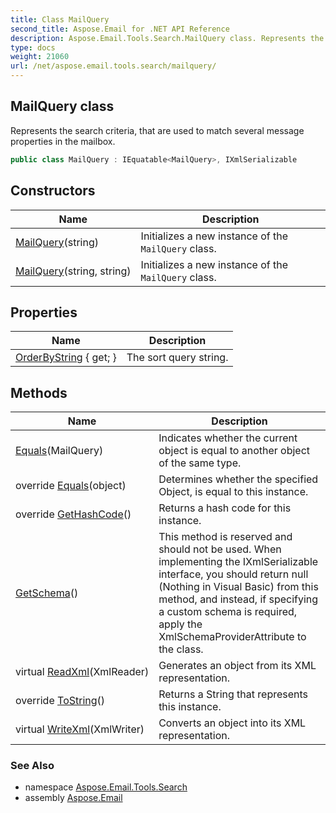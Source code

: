 ```yaml
---
title: Class MailQuery
second_title: Aspose.Email for .NET API Reference
description: Aspose.Email.Tools.Search.MailQuery class. Represents the search criteria that are used to match several message properties in the mailbox
type: docs
weight: 21060
url: /net/aspose.email.tools.search/mailquery/
---
```

## MailQuery class

Represents the search criteria, that are used to match several message properties in the mailbox.

```csharp
public class MailQuery : IEquatable<MailQuery>, IXmlSerializable
```

## Constructors

| Name | Description |
| --- | --- |
| [MailQuery](mailquery/#constructor)(string) | Initializes a new instance of the `MailQuery` class. |
| [MailQuery](mailquery/#constructor_1)(string, string) | Initializes a new instance of the `MailQuery` class. |

## Properties

| Name | Description |
| --- | --- |
| [OrderByString](../../aspose.email.tools.search/mailquery/orderbystring/) { get; } | The sort query string. |

## Methods

| Name | Description |
| --- | --- |
| [Equals](../../aspose.email.tools.search/mailquery/equals/#equals)(MailQuery) | Indicates whether the current object is equal to another object of the same type. |
| override [Equals](../../aspose.email.tools.search/mailquery/equals/#equals_1)(object) | Determines whether the specified Object, is equal to this instance. |
| override [GetHashCode](../../aspose.email.tools.search/mailquery/gethashcode/)() | Returns a hash code for this instance. |
| [GetSchema](../../aspose.email.tools.search/mailquery/getschema/)() | This method is reserved and should not be used. When implementing the IXmlSerializable interface, you should return null (Nothing in Visual Basic) from this method, and instead, if specifying a custom schema is required, apply the XmlSchemaProviderAttribute to the class. |
| virtual [ReadXml](../../aspose.email.tools.search/mailquery/readxml/)(XmlReader) | Generates an object from its XML representation. |
| override [ToString](../../aspose.email.tools.search/mailquery/tostring/)() | Returns a String that represents this instance. |
| virtual [WriteXml](../../aspose.email.tools.search/mailquery/writexml/)(XmlWriter) | Converts an object into its XML representation. |

### See Also

* namespace [Aspose.Email.Tools.Search](../../aspose.email.tools.search/)
* assembly [Aspose.Email](../../)


